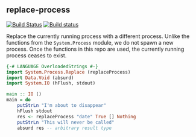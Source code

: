 ## replace-process

[![Build Status](https://travis-ci.org/fpco/replace-process.svg?branch=master)](https://travis-ci.org/fpco/replace-process)
[![Build status](https://ci.appveyor.com/api/projects/status/rv55bltxiv63dgq5?svg=true)](https://ci.appveyor.com/project/snoyberg/replace-process)


Replace the currently running process with a different process. Unlike
the functions from the `System.Process` module, we do not spawn a new
process. Once the functions in this repo are used, the currently
running process ceases to exist.

```haskell
{-# LANGUAGE OverloadedStrings #-}
import System.Process.Replace (replaceProcess)
import Data.Void (absurd)
import System.IO (hFlush, stdout)

main :: IO ()
main = do
    putStrLn "I'm about to disappear"
    hFlush stdout
    res <- replaceProcess "date" True [] Nothing
    putStrLn "This will never be called"
    absurd res -- arbitrary result type
```

